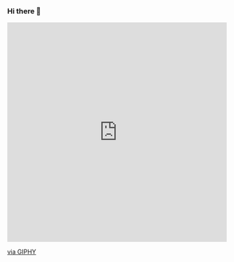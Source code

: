 ### Hi there 👋

<div style="width:100%;height:0;padding-bottom:100%;position:relative;"><iframe src="https://giphy.com/embed/Qq7XAPjyzW1mu8B7VH" width="100%" height="100%" style="position:absolute" frameBorder="0" class="giphy-embed" allowFullScreen></iframe></div><p><a href="https://giphy.com/gifs/mgm-studios-hackers-mgm-studios-Qq7XAPjyzW1mu8B7VH">via GIPHY</a></p>




<!--
**infosecninja/infosecninja** is a ✨ _special_ ✨ repository because its `README.md` (this file) appears on your GitHub profile.

Here are some ideas to get you started:

- 🔭 I’m currently working on ...
- 🌱 I’m currently learning ...
- 👯 I’m looking to collaborate on ...
- 🤔 I’m looking for help with ...
- 💬 Ask me about ...
- 📫 How to reach me: ...
- 😄 Pronouns: ...
- ⚡ Fun fact: ...
-->
